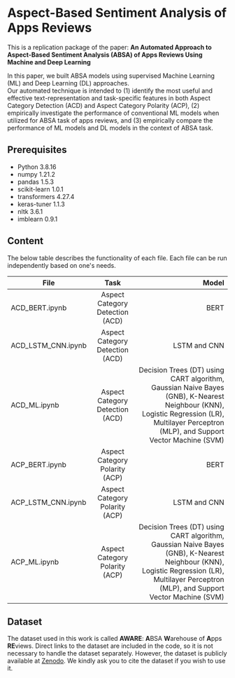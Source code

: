 
# Aspect-Based Sentiment Analysis of Apps Reviews

This is a replication package of the paper: **An Automated Approach to Aspect-Based Sentiment Analysis (ABSA) of Apps Reviews Using Machine and Deep Learning**
 
 In this paper,  we built ABSA models using supervised Machine Learning (ML) and Deep Learning (DL) approaches.  
Our automated technique is intended to (1) identify the most useful and effective text-representation and task-specific features in both Aspect Category Detection (ACD) and Aspect Category Polarity (ACP), (2)  empirically investigate the performance of conventional ML models when utilized for ABSA task of apps reviews, and (3) empirically compare  the performance of ML models and DL models in the context of ABSA task.

## Prerequisites
-   Python 3.8.16
-   numpy 1.21.2
-   pandas 1.5.3
-   scikit-learn 1.0.1
-   transformers 4.27.4
-   keras-tuner 1.1.3
-  nltk 3.6.1
-   imblearn 0.9.1
 
## Content

The below table describes the functionality of each file. Each file can be run independently based on one's needs. 

| File        | Task           | Model  |
| ------------- |:-------------:| -----:|
| ACD_BERT.ipynb      | Aspect Category Detection (ACD) | BERT |
| ACD_LSTM_CNN.ipynb     | Aspect Category Detection (ACD)      |   LSTM and CNN |
| ACD_ML.ipynb | Aspect Category Detection (ACD)      |    Decision Trees (DT) using CART algorithm, Gaussian Naive Bayes (GNB), K-Nearest Neighbour (KNN), Logistic Regression (LR), Multilayer Perceptron (MLP), and Support Vector Machine (SVM) |
| ACP_BERT.ipynb      | Aspect Category Polarity (ACP) | BERT |
| ACP_LSTM_CNN.ipynb     | Aspect Category Polarity (ACP)      |   LSTM and CNN |
| ACP_ML.ipynb | Aspect Category Polarity (ACP)      |    Decision Trees (DT) using CART algorithm, Gaussian Naive Bayes (GNB), K-Nearest Neighbour (KNN), Logistic Regression (LR), Multilayer Perceptron (MLP), and Support Vector Machine (SVM) |

## Dataset
The dataset used in this work is called **AWARE**: **A**BSA **W**arehouse of **A**pps **RE**views. Direct links to the dataset are included in the code, so it is not necessary to handle the dataset separately. However, the dataset is publicly available at [Zenodo](https://zenodo.org/record/5528481). We kindly ask you to cite the dataset if you wish to use it.
